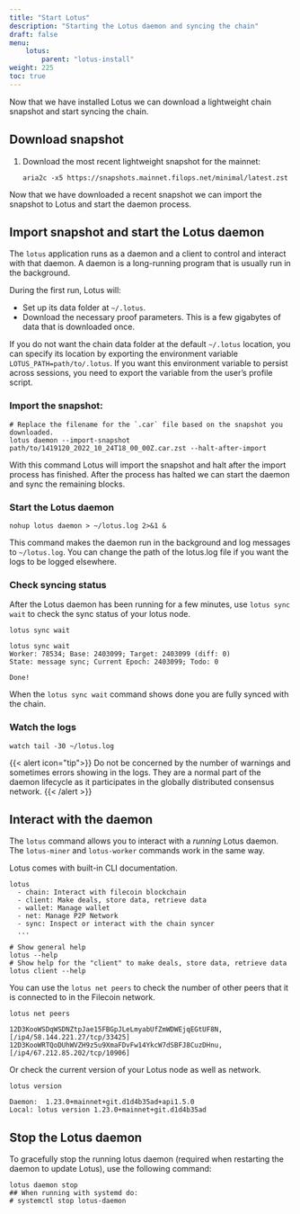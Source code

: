```yaml
---
title: "Start Lotus"
description: "Starting the Lotus daemon and syncing the chain"
draft: false
menu:
    lotus:
        parent: "lotus-install"
weight: 225
toc: true
---
```


Now that we have installed Lotus we can download a lightweight chain snapshot and start syncing the chain.

## Download snapshot
1. Download the most recent lightweight snapshot for the mainnet:

    ```shell
    aria2c -x5 https://snapshots.mainnet.filops.net/minimal/latest.zst
    ```

Now that we have downloaded a recent snapshot we can import the snapshot to Lotus and start the daemon process.

## Import snapshot and start the Lotus daemon

The `lotus` application runs as a daemon and a client to control and interact with that daemon. A daemon is a long-running program that is usually run in the background. 

During the first run, Lotus will:

- Set up its data folder at `~/.lotus`.
- Download the necessary proof parameters. This is a few gigabytes of data that is downloaded once.

If you do not want the chain data folder at the default `~/.lotus` location, you can specify its location by exporting the environment variable `LOTUS_PATH=path/to/.lotus`. If you want this environment variable to persist across sessions, you need to export the variable from the user’s profile script.

### Import the snapshot:

```shell
# Replace the filename for the `.car` file based on the snapshot you downloaded.
lotus daemon --import-snapshot path/to/1419120_2022_10_24T18_00_00Z.car.zst --halt-after-import
```

With this command Lotus will import the snapshot and halt after the import process has finished. After the process has halted we can start the daemon and sync the remaining blocks.

### Start the Lotus daemon

```
nohup lotus daemon > ~/lotus.log 2>&1 &
```

This command makes the daemon run in the background and log messages to `~/lotus.log`. You can change the path of the lotus.log file if you want the logs to be logged elsewhere.


### Check syncing status
After the Lotus daemon has been running for a few minutes, use `lotus sync wait` to check the sync status of your lotus node.

```shell
lotus sync wait
```
```
lotus sync wait
Worker: 78534; Base: 2403099; Target: 2403099 (diff: 0)
State: message sync; Current Epoch: 2403099; Todo: 0

Done!
```

When the `lotus sync wait` command shows done you are fully synced with the chain.

### Watch the logs

```
watch tail -30 ~/lotus.log
```

{{< alert icon="tip">}}
Do not be concerned by the number of warnings and sometimes errors showing in the logs. They are a normal part of the daemon lifecycle as it participates in the globally distributed consensus network.
{{< /alert >}}

## Interact with the daemon

The `lotus` command allows you to interact with a _running_ Lotus daemon. The `lotus-miner` and `lotus-worker` commands work in the same way.

Lotus comes with built-in CLI documentation.

```shell
lotus
  - chain: Interact with filecoin blockchain
  - client: Make deals, store data, retrieve data
  - wallet: Manage wallet
  - net: Manage P2P Network
  - sync: Inspect or interact with the chain syncer
  ...

# Show general help
lotus --help
# Show help for the "client" to make deals, store data, retrieve data
lotus client --help
```

You can use the `lotus net peers` to check the number of other peers that it is connected to in the Filecoin network.

```shell
lotus net peers
```

```
12D3KooWSDqWSDNZtpJae15FBGpJLeLmyabUfZmWDWEjqEGtUF8N, [/ip4/58.144.221.27/tcp/33425]
12D3KooWRTQoDUhWVZH9z5u9XmaFDvFw14YkcW7dSBFJ8CuzDHnu, [/ip4/67.212.85.202/tcp/10906]
```

Or check the current version of your Lotus node as well as network.

```shell
lotus version
```

```
Daemon:  1.23.0+mainnet+git.d1d4b35ad+api1.5.0
Local: lotus version 1.23.0+mainnet+git.d1d4b35ad
```

## Stop the Lotus daemon

To gracefully stop the running lotus daemon (required when restarting the daemon to update Lotus), use the following command:

```shell
lotus daemon stop
## When running with systemd do:
# systemctl stop lotus-daemon
```